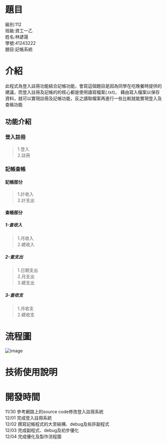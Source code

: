 # **題目**
級別:112  
班級:資工一乙  
姓名:林諺晟  
學號:41243222  
題目:記帳系統

# **介紹**
此程式為登入註冊功能結合記帳功能，會寫這個題目是因為同學在吃晚餐時提供的建議，而登入註冊及記帳的的核心都是使用讀寫檔案(.txt)，  藉由寫入檔案以保存資料，就可以實現註冊及記帳功能，反之讀取檔案再進行一些比較就能實現登入及查帳功能
## **功能介紹**
### **登入註冊**
>1.登入  
>2.註冊
### **記帳查帳**
#### 記帳部分
>1.計收入  
>2.計支出
#### 查帳部分
##### 1-查收入 
>1.月收入  
>2.總收入
##### 2-查支出
>1.日期支出  
>2.月支出  
>3.總支出
##### 3-查收支
>1.月收支  
>2.總收支
# **流程圖**
![image](https://mermaid.ink/img/pako:eNp1VVtPE0EU_iuT5RVIBHzpg8lCuZSb3G_TPmzoKkQLpJYHs0vSBpDKxWDSANqVpgR0xWgTjbpSiD_G7u1fOHPObjtQffvmfN85Z85lZzVpcTWpShHpcVpZWyJT0fgKITL1j_bsD3sJ0tb2gHRr7puqvX3xJ5vzzKr9YneDa7qB0--1E2R10kMRJQS6o52gj06iFJFIt7QTv3jGkumkl7rfD513JaB7gO7T7Py5c_SzdvPbLZhedhsSR4GTQ9I5qdiH7zG0n3sFErkPw9ufT2zD1Aeov1_xLs89c9fJVSDBbQHpD67u5A_t3ZKoqFkHoegfYTCR3B-UJrjL_dg7jgcaEK0xzc9-ZelqVtXPWfbRF7h1rN5RzzyxrW86GaSIEgLNOuqULoAeoohEuhO8ncIPGMkwrR9EURfECEUjtH4QRfdB5H08Y5RbZAMcpeJZlLbgEuxc6eShOMZBoMeod23x5h5fOEaJbZFfPrXzfJ38ndd--QCkYyAdp3blE5deFpxyHohxHPeAhoN2f127V_sYEGeN3dUZrQ-KBibWY9wwBOcJLbgF1MCvcLoHASbqbQ_Kg2vqZPLWtROCtCOUYiE6mQqkeBalnaHUfbvlGPla9ca1bpxCBXo1HWYAQnTrCt3sbdPfNEOHGeqXK-75lWgV3djI7OJpfat0EhNIcUjcPAnm2SAkVukWLf_YEALPYu84nAI4F-ix1Cb9XEM_DXA-jH-7eBDPN8QzABf-V998MGPjZdiKCcHsbpVDMxS80Ig7jBvI4Qjen8NR3CmZNq8Efrzy3Z0w8mzrWRKdyN3NUwv19cWAOgN9D2VviG9k0Qv1-PzJ0ebmcCfU4Bso9waaOyy-glCu3BtifpJapZSaTinLSfaoa9wSlzJLakqNSxEGk0r6SVyKr2wwnbKeWZ18vrIoRTLpdbVVWl9LKhk1uqywf0FKijxSnj5jVjW5nFlNj-BfAn4WG38BQvLjZg?type=png)
# **技術使用說明**

# **開發時間**
11/30 參考網路上的source code修改登入註冊系統  
12/01 完成登入註冊系統  
12/02 撰寫記帳程式的大至結構、debug及些許副程式  
12/03 完成副程式、debug及初步優化  
12/04 完成優化及製作流程圖  
